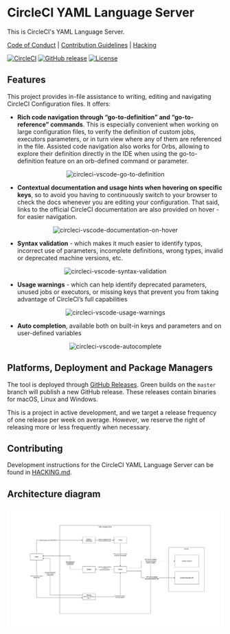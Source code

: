 # CircleCI YAML Language Server

This is CircleCI's YAML Language Server.

[Code of Conduct](./CODE_OF_CONDUCT.md) |
[Contribution Guidelines](./CONTRIBUTING.md) | [Hacking](./HACKING.md)

[![CircleCI](https://dl.circleci.com/status-badge/img/gh/circleci/circleci-yaml-language-server/tree/master.svg?style=svg&circle-token=4f59ef1a4041930f4d07e37cb0b7ebd764f9689e)](https://dl.circleci.com/status-badge/redirect/gh/circleci/circleci-yaml-language-server/tree/master)
[![GitHub release](https://img.shields.io/github/v/release/circleci-public/circleci-yaml-language-server)](https://github.com/circleci-public/circleci-yaml-language-server/releases)
[![License](https://img.shields.io/badge/License-Apache_2.0-blue.svg)](./LICENSE.md)

## Features

<!-- Copied from circleci-vscode-extension/README.md, please keep sync! -->

This project provides in-file assistance to writing, editing and navigating
CircleCI Configuration files. It offers:

-   **Rich code navigation through “go-to-definition” and “go-to-reference”
    commands**. This is especially convenient when working on large
    configuration files, to verify the definition of custom jobs, executors
    parameters, or in turn view where any of them are referenced in the file.
    Assisted code navigation also works for Orbs, allowing to explore their
    definition directly in the IDE when using the go-to-definition feature on an
    orb-defined command or parameter.

<div style="text-align:center">
    <img src="https://images.ctfassets.net/il1yandlcjgk/knAhj4Gns5QidEb9ZQiwz/66bdeba70a7221bb12ad574e4f5e6572/config_helper_go-to-definition-optimised.gif" alt="circleci-vscode-go-to-definition" width="380"/>
</div>

-   **Contextual documentation and usage hints when hovering on specific keys**,
    so to avoid you having to continuously switch to your browser to check the
    docs whenever you are editing your configuration. That said, links to the
    official CircleCI documentation are also provided on hover - for easier
    navigation.

<div style="text-align:center">
    <img src="https://images.ctfassets.net/il1yandlcjgk/3CFOeD8gH89Dq2A6P0aaGi/d2e2afdb3ec456df857533c413022c7c/config_helper_on-hover-documentation.png" alt="circleci-vscode-documentation-on-hover" width="380"/>
</div>

-   **Syntax validation** - which makes it much easier to identify typos,
    incorrect use of parameters, incomplete definitions, wrong types, invalid or
    deprecated machine versions, etc.

<div style="text-align:center">
    <img src="https://images.ctfassets.net/il1yandlcjgk/6HXk81I7GxFwZ6F8X29CCN/a8b82d3f8a458c847ae9b1ac2e0b31f2/config_helper_syntax-validation.gif" alt="circleci-vscode-syntax-validation" width="380"/>
</div>

-   **Usage warnings** - which can help identify deprecated parameters, unused
    jobs or executors, or missing keys that prevent you from taking advantage of
    CircleCI’s full capabilities

<div style="text-align:center">
    <img src="https://images.ctfassets.net/il1yandlcjgk/47wbq0Yp0BfIQMmVKg0vd2/86a6cf49af3c15848269b9f876b6b49e/config_helper_usage-warning.png" alt="circleci-vscode-usage-warnings" width="380"/>
</div>

-   **Auto completion**, available both on built-in keys and parameters and on
    user-defined variables

<div style="text-align:center">
    <img src="https://images.ctfassets.net/il1yandlcjgk/lDNOHSw9R59F9nhhN3KWq/6adf764144b085e3d22c26de8e653a33/config_helper_autocomplete.png" alt="circleci-vscode-autocomplete" width="380"/>
</div>

## Platforms, Deployment and Package Managers

The tool is deployed through
[GitHub Releases](https://github.com/CircleCI-Public/circleci-yaml-language-server/releases).
Green builds on the `master` branch will publish a new GitHub release. These
releases contain binaries for macOS, Linux and Windows.

This is a project in active development, and we target a release frequency of one release per week on average. However, we reserve the right of releasing more or less frequently when necessary.

## Contributing

Development instructions for the CircleCI YAML Language Server can be found in
[HACKING.md](HACKING.md).

## Architecture diagram

![alt text](./assets/diagram.jpg)
